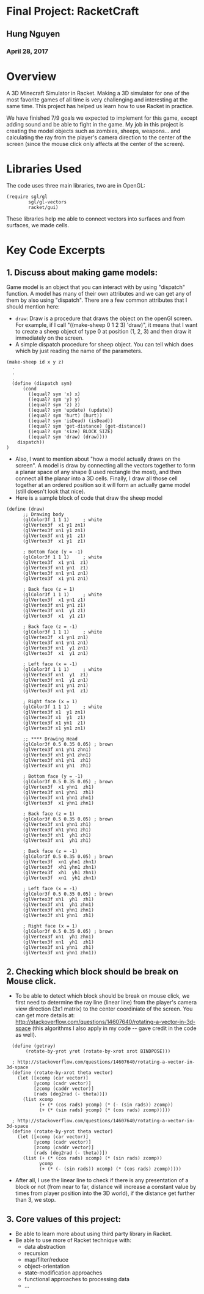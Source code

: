 # Final Project: RacketCraft

## Hung Nguyen
### April 28, 2017

# Overview
A 3D Minecraft Simulator in Racket. Making a 3D simulator for one of the most favorite games of all time is very challenging and interesting at the same time. This project has helped us learn how to use Racket in practice.

We have finished 7/9 goals we expected to implement for this game, except adding sound and be able to fight in the game. My job in this project is creating the model objects such as zombies, sheeps, weapons... and calculating the ray from the player's camera direction to the center of the screen (since the mouse click only affects at the center of the screen).

# Libraries Used
The code uses three main libraries, two are in OpenGL:

```
(require sgl/gl
        sgl/gl-vectors
        racket/gui)
```
These libraries help me able to connect vectors into surfaces and from surfaces, we made cells.

# Key Code Excerpts
## 1. Discuss about making game models:
Game model is an object that you can interact with by using "dispatch" function. A model has many of their own attributes and we can get any of them by also using "dispatch". There are a few common attributes that I should mention here:

* `draw`: Draw is a procedure that draws the object on the openGl screen. For example, if I call "((make-sheep 0 1 2 3) 'draw)", it means that I want to create a sheep object of type 0 at position (1, 2, 3) and then draw it immediately on the screen.
* A simple dispatch procedure for sheep object. You can tell which does which by just reading the name of the parameters.
```
(make-sheep id x y z)
  .
  .
  .
  (define (dispatch sym)
      (cond
        ((equal? sym 'x) x)
        ((equal? sym 'y) y)
        ((equal? sym 'z) z)
        ((equal? sym 'update) (update))
        ((equal? sym 'hurt) (hurt))
        ((equal? sym 'isDead) (isDead))
        ((equal? sym 'get-distance) (get-distance))
        ((equal? sym 'size) BLOCK_SIZE)
        ((equal? sym 'draw) (draw))))
    dispatch))
)
```
* Also, I want to mention about "how a model actually draws on the screen". A model is draw by connecting all the vectors together to form a planar space of any shape (I used rectangle the most), and then connect all the planar into a 3D cells. Finally, I draw all those cell together at an ordered position so it will form an actually game model (still doesn't look that nice).
* Here is a sample block of code that draw the sheep model
```
(define (draw)
      ;; Drawing body
      (glColor3f 1 1 1)     ; white
      (glVertex3f  x1 y1 zn1)
      (glVertex3f xn1 y1 zn1)
      (glVertex3f xn1 y1  z1)
      (glVertex3f  x1 y1  z1)
 
      ; Bottom face (y = -1)
      (glColor3f 1 1 1)     ; white
      (glVertex3f  x1 yn1  z1)
      (glVertex3f xn1 yn1  z1)
      (glVertex3f xn1 yn1 zn1)
      (glVertex3f  x1 yn1 zn1)
  
      ; Back face (z = 1)
      (glColor3f 1 1 1)     ; white
      (glVertex3f  x1 yn1 z1)
      (glVertex3f xn1 yn1 z1)
      (glVertex3f xn1  y1 z1)
      (glVertex3f  x1  y1 z1)
 
      ; Back face (z = -1)
      (glColor3f 1 1 1)     ; white
      (glVertex3f  x1 yn1 zn1)
      (glVertex3f xn1 yn1 zn1)
      (glVertex3f xn1  y1 zn1)
      (glVertex3f  x1  y1 zn1)
 
      ; Left face (x = -1)
      (glColor3f 1 1 1)     ; white
      (glVertex3f xn1  y1  z1)
      (glVertex3f xn1  y1 zn1)
      (glVertex3f xn1 yn1 zn1)
      (glVertex3f xn1 yn1  z1)
 
      ; Right face (x = 1)
      (glColor3f 1 1 1)     ; white
      (glVertex3f x1  y1 zn1)
      (glVertex3f x1  y1  z1)
      (glVertex3f x1 yn1  z1)
      (glVertex3f x1 yn1 zn1)

      ;; **** Drawing Head
      (glColor3f 0.5 0.35 0.05) ; brown
      (glVertex3f xn1 yh1 zhn1)
      (glVertex3f xh1 yh1 zhn1)
      (glVertex3f xh1 yh1  zh1)
      (glVertex3f xn1 yh1  zh1)
 
      ; Bottom face (y = -1)
      (glColor3f 0.5 0.35 0.05) ; brown
      (glVertex3f  x1 yhn1  zh1)
      (glVertex3f xn1 yhn1  zh1)
      (glVertex3f xn1 yhn1 zhn1)
      (glVertex3f  x1 yhn1 zhn1)
  
      ; Back face (z = 1)
      (glColor3f 0.5 0.35 0.05) ; brown
      (glVertex3f xn1 yhn1 zh1)
      (glVertex3f xh1 yhn1 zh1)
      (glVertex3f xh1  yh1 zh1)
      (glVertex3f xn1  yh1 zh1)
 
      ; Back face (z = -1)
      (glColor3f 0.5 0.35 0.05) ; brown
      (glVertex3f  xn1 yhn1 zhn1)
      (glVertex3f  xh1 yhn1 zhn1)
      (glVertex3f  xh1  yh1 zhn1)
      (glVertex3f  xn1  yh1 zhn1)
 
      ; Left face (x = -1)
      (glColor3f 0.5 0.35 0.05) ; brown
      (glVertex3f xh1  yh1  zh1)
      (glVertex3f xh1  yh1 zhn1)
      (glVertex3f xh1 yhn1 zhn1)
      (glVertex3f xh1 yhn1  zh1)
 
      ; Right face (x = 1)
      (glColor3f 0.5 0.35 0.05) ; brown
      (glVertex3f xn1  yh1 zhn1)
      (glVertex3f xn1  yh1  zh1)
      (glVertex3f xn1 yhn1  zh1)
      (glVertex3f xn1 yhn1 zhn1))
```

## 2. Checking which block should be break on Mouse click.
* To be able to detect which block should be break on mouse click, we first need to determine the ray line (linear line) from the player's camera view direction (3x1 matrix) to the center coordiniate of the screen. You can get more details at: http://stackoverflow.com/questions/14607640/rotating-a-vector-in-3d-space (this algorithms I also apply in my code -- gave credit in the code as well).

```
  (define (getray)
       (rotate-by-yrot yrot (rotate-by-xrot xrot BINDPOSE)))

  ; http://stackoverflow.com/questions/14607640/rotating-a-vector-in-3d-space
  (define (rotate-by-xrot theta vector)
    (let ([xcomp (car vector)]
          [ycomp (cadr vector)]
          [zcomp (caddr vector)]
          [rads (deg2rad (- theta))])
      (list xcomp
            (+ (* (cos rads) ycomp) (* (- (sin rads)) zcomp))
            (+ (* (sin rads) ycomp) (* (cos rads) zcomp)))))

  ; http://stackoverflow.com/questions/14607640/rotating-a-vector-in-3d-space
  (define (rotate-by-yrot theta vector)
    (let ([xcomp (car vector)]
          [ycomp (cadr vector)]
          [zcomp (caddr vector)]
          [rads (deg2rad (- theta))])
      (list (+ (* (cos rads) xcomp) (* (sin rads) zcomp))
            ycomp
            (+ (* (- (sin rads)) xcomp) (* (cos rads) zcomp)))))
```
* After all, I use the linear line to check if there is any presentation of a block or not (from near to far, distance will increase a constant value by times from player position into the 3D world), if the distance get further than 3, we stop.
## 3. Core values of this project:
- Be able to learn more about using third party library in Racket.
- Be able to use more of Racket technique with:
  + data abstraction
  + recursion
  + map/filter/reduce
  + object-orientation
  + state-modification approaches
  + functional approaches to processing data
  + ...